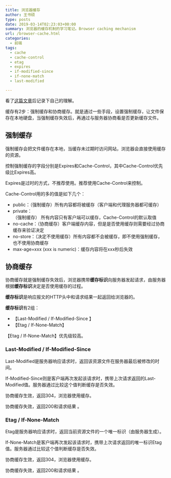 ```yaml
---
title: 浏览器缓存
author: 王书硕
type: posts
date: 2019-03-14T02:23:03+00:00
summary: 浏览器的缓存机制的学习笔记。Browser caching mechanism
url: /browser-cache.html
categories:
  - 前端
tags:
  - cache
  - cache-control
  - etag
  - expires
  - if-modified-since
  - if-none-match
  - last-modified

---
```

看了[这篇文章][1]后记录下自己的理解。

缓存有2步：强制缓存和协商缓存。就是通过一些手段，设置强制缓存，让文件保存在本地硬盘，当强制缓存失效后，再通过与服务器协商看是否更新缓存文件。

## 强制缓存

强制缓存会把文件缓存在本地，当缓存未过期时访问网站，浏览器会直接使用缓存的资源。

控制强制缓存的字段分别是Expires和Cache-Control，其中Cache-Control优先级比Expires高。 

Expires是过时的方式，不推荐使用。推荐使用Cache-Control来控制。

Cache-Control用的多的值是如下几个：

* public：（强制缓存）所有内容都将被缓存（客户端和代理服务器都可缓存）
* private：  
  （强制缓存） 所有内容只有客户端可以缓存，Cache-Control的默认取值 
* no-cache：（协商缓存）客户端缓存内容，但是是否使用缓存则需要经过协商缓存来验证决定
* no-store：（决定不使用缓存）所有内容都不会被缓存，即不使用强制缓存，也不使用协商缓存
* max-age=xxx (xxx is numeric)：缓存内容将在xxx秒后失效 

## 协商缓存

协商缓存就是强制缓存失效后，浏览器携带**缓存标识**向服务器发起请求，由服务器根据**缓存标识**决定是否使用缓存的过程。

**缓存标识**是响应报文的HTTP头中和请求结果一起返回给浏览器的。

**缓存标识**有2组： 

  * 【Last-Modified / If-Modified-Since 】
  * 【Etag / If-None-Match】

【Etag / If-None-Match】优先级较高。

### Last-Modified / If-Modified-Since

Last-Modified是服务器响应请求时，返回该资源文件在服务器最后被修改的时间。

If-Modified-Since则是客户端再次发起该请求时，携带上次请求返回的Last-Modified值。服务器通过比较这个值判断缓存是否失效。

协商缓存生效，返回304，浏览器使用缓存。

协商缓存失效，返回200和请求结果 。

### Etag / If-None-Match

Etag是服务器响应请求时，返回当前资源文件的一个唯一标识（由服务器生成）。

If-None-Match是客户端再次发起该请求时，携带上次请求返回的唯一标识Etag值。服务器通过比较这个值判断缓存是否失效。 

协商缓存生效，返回304，浏览器使用缓存。

协商缓存失效，返回200和请求结果 。

 [1]: https://juejin.im/entry/5ad86c16f265da505a77dca4